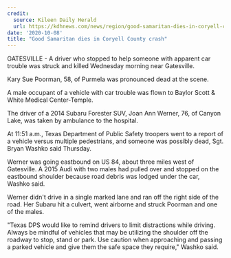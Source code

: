 ```yaml
---
credit:
  source: Kileen Daily Herald
  url: https://kdhnews.com/news/region/good-samaritan-dies-in-coryell-county-crash/article_b1fac0f4-cffa-5e7c-ac27-520fb4cfbf23.html
date: '2020-10-08'
title: "Good Samaritan dies in Coryell County crash"
---
```

GATESVILLE - A driver who stopped to help someone with apparent car trouble was struck and killed Wednesday morning near Gatesville.

Kary Sue Poorman, 58, of Purmela was pronounced dead at the scene.

A male occupant of a vehicle with car trouble was flown to Baylor Scott & White Medical Center-Temple.

The driver of a 2014 Subaru Forester SUV, Joan Ann Werner, 76, of Canyon Lake, was taken by ambulance to the hospital.

At 11:51 a.m., Texas Department of Public Safety troopers went to a report of a vehicle versus multiple pedestrians, and someone was possibly dead, Sgt. Bryan Washko said Thursday.

Werner was going eastbound on US 84, about three miles west of Gatesville. A 2015 Audi with two males had pulled over and stopped on the eastbound shoulder because road debris was lodged under the car, Washko said.

Werner didn't drive in a single marked lane and ran off the right side of the road. Her Subaru hit a culvert, went airborne and struck Poorman and one of the males.

"Texas DPS would like to remind drivers to limit distractions while driving. Always be mindful of vehicles that may be utilizing the shoulder off the roadway to stop, stand or park. Use caution when approaching and passing a parked vehicle and give them the safe space they require," Washko said.
